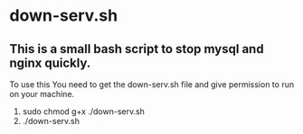 # down-serv.sh

## This is a small bash script to stop mysql and nginx quickly.

To use this You need to get the down-serv.sh file and give permission to run on your machine.
1. sudo chmod g+x ./down-serv.sh
2. ./down-serv.sh